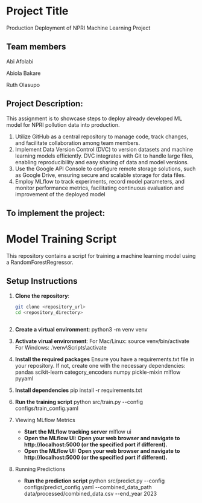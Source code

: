 #  Project Title
Production Deployment of NPRI Machine Learning Project
 
## Team members
 
Abi Afolabi
 
Abiola Bakare  
 
Ruth Olasupo
 
 
## Project Description:
This assignment is to showcase steps to deploy already developed ML model for NPRI pollution data into production.
1. Utilize GitHub as a central repository to manage code, track changes, and facilitate collaboration among team members.
2. Implement Data Version Control (DVC) to version datasets and machine learning models efficiently. DVC integrates with Git to handle large files, enabling reproducibility and easy sharing of data and model versions.
3. Use the Google API Console to configure remote storage solutions, such as Google Drive, ensuring secure and scalable storage for data files.
4. Employ MLflow to track experiments, record model parameters, and monitor performance metrics, facilitating continuous evaluation and improvement of the deployed model
 
## To implement the project:
 
# Model Training Script
 This repository contains a script for training a machine learning model using a RandomForestRegressor.
 
## Setup Instructions
 
1. **Clone the repository**:
   ```bash
   git clone <repository_url>
   cd <repository_directory>
 
2. **Create a virtual environment**:
python3 -m venv venv
 
3. **Activate virual environment**:
For Mac/Linux: source venv/bin/activate
For Windows: .\venv\Scripts\activate
 
4. **Install the required packages**
Ensure you have a requirements.txt file in your repository. If not, create one with the necessary dependencies:
pandas
scikit-learn
category_encoders
numpy
pickle-mixin
mlflow
pyyaml
 
5. **Install dependencies**
pip install -r requirements.txt
 
6. **Run the training script**
python src/train.py --config configs/train_config.yaml

7. Viewing MLflow Metrics
   - **Start the MLflow tracking server**
      mlflow ui
   - **Open the MLflow UI: Open your web browser and navigate to http://localhost:5000 (or the specified port if different).**
   - **Open the MLflow UI: Open your web browser and navigate to http://localhost:5000 (or the specified port if different).**

8. Running Predictions
   - **Run the prediction script**
      python src/predict.py --config configs/predict_config.yaml --combined_data_path data/processed/combined_data.csv --end_year 2023
 
